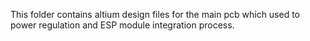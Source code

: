 This folder contains altium design files for the main pcb which used to power regulation and ESP module integration process. 
